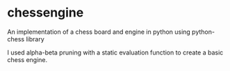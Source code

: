 # chessengine
An implementation of a chess board and engine in python using python-chess library

I used alpha-beta pruning with a static evaluation function to create a basic chess engine.
